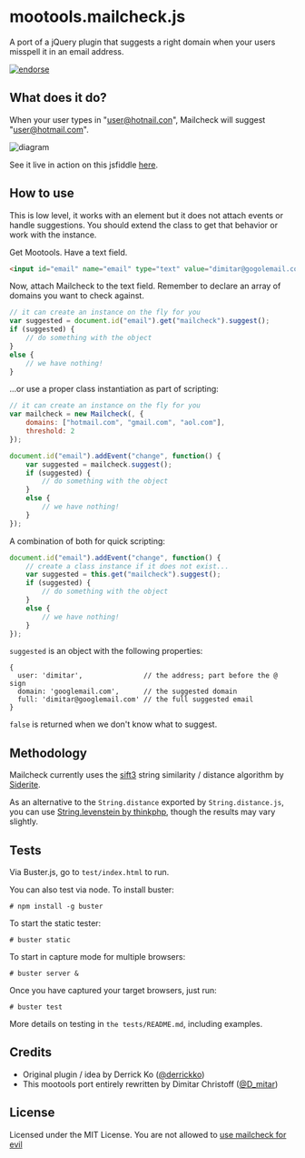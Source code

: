 mootools.mailcheck.js
=====================

A port of a jQuery plugin that suggests a right domain when your users misspell it in an email address.

[![endorse](http://api.coderwall.com/dimitarchristoff/endorsecount.png)](http://coderwall.com/dimitarchristoff)

What does it do?
----------------

When your user types in "user@hotnail.con", Mailcheck will suggest "user@hotmail.com".

![diagram](http://github.com/Kicksend/mailcheck/raw/master/doc/example.png?raw=true)

See it live in action on this jsfiddle [here](http://jsfiddle.net/dimitar/jSn3e/).


How to use
----------

This is low level, it works with an element but it does not attach events or handle suggestions.
You should extend the class to get that behavior or work with the instance.

Get Mootools. Have a text field.

```html
<input id="email" name="email" type="text" value="dimitar@gogolemail.com" />
```

Now, attach Mailcheck to the text field. Remember to declare an array of domains you want to check against.

```javascript
// it can create an instance on the fly for you
var suggested = document.id("email").get("mailcheck").suggest();
if (suggested) {
    // do something with the object
}
else {
    // we have nothing!
}
```

...or use a proper class instantiation as part of scripting:

```javascript
// it can create an instance on the fly for you
var mailcheck = new Mailcheck(, {
    domains: ["hotmail.com", "gmail.com", "aol.com"],
    threshold: 2
});

document.id("email").addEvent("change", function() {
    var suggested = mailcheck.suggest();
    if (suggested) {
        // do something with the object
    }
    else {
        // we have nothing!
    }
});
```

A combination of both for quick scripting:

```javascript
document.id("email").addEvent("change", function() {
    // create a class instance if it does not exist...
    var suggested = this.get("mailcheck").suggest();
    if (suggested) {
        // do something with the object
    }
    else {
        // we have nothing!
    }
});
```

`suggested` is an object with the following properties:

    {
      user: 'dimitar',               // the address; part before the @ sign
      domain: 'googlemail.com',      // the suggested domain
      full: 'dimitar@googlemail.com' // the full suggested email
    }

`false` is returned when we don't know what to suggest.

Methodology
-----------
Mailcheck currently uses the [sift3](http://siderite.blogspot.com/2007/04/super-fast-and-accurate-string-distance.html) string similarity / distance algorithm by [Siderite](http://siderite.blogspot.com/).

As an alternative to the `String.distance` exported by `String.distance.js`, you can use [String.levenstein by thinkphp](http://mootools.net/forge/p/string_levenshtein), though the results may vary slightly.

Tests
-----

Via Buster.js, go to `test/index.html` to run.

You can also test via node. To install buster:

    # npm install -g buster
    
To start the static tester:    
    
    # buster static
    
To start in capture mode for multiple browsers:

    # buster server &

Once you have captured your target browsers, just run:

    # buster test

More details on testing in `the tests/README.md`, including examples.

Credits
-------

- Original plugin / idea by Derrick Ko ([@derrickko](http://twitter.com/derrickko))
- This mootools port entirely rewritten by Dimitar Christoff ([@D_mitar](http://twitter.com/D_mitar))

License
-------

Licensed under the MIT License. You are not allowed to [use mailcheck for evil](http://www.youtube.com/watch?v=-hCimLnIsDA)